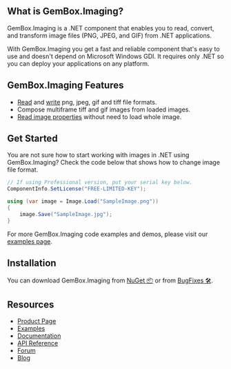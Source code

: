 ## What is GemBox.Imaging?

GemBox.Imaging is a .NET component that enables you to read, convert, and transform image files (PNG, JPEG, and GIF) from .NET applications.

With GemBox.Imaging you get a fast and reliable component that's easy to use and doesn't depend on Microsoft Windows GDI. It requires only .NET so you can deploy your applications on any platform.

## GemBox.Imaging Features

- [Read](https://www.gemboxsoftware.com/imaging/examples/c-sharp-vb-net-read-image/201) and [write](https://www.gemboxsoftware.com/imaging/examples/c-sharp-vb-net-write-image/202) png, jpeg, gif and tiff file formats.
- Compose multiframe tiff and gif images from loaded images.
- [Read image properties](https://www.gemboxsoftware.com/imaging/examples/c-sharp-vb-net-read-image/201) without need to load whole image.

## Get Started

You are not sure how to start working with images in .NET using GemBox.Imaging? Check the code below that shows how to change image file format.

```csharp
// If using Professional version, put your serial key below.
ComponentInfo.SetLicense("FREE-LIMITED-KEY");

using (var image = Image.Load("SampleImage.png"))
{
    image.Save("SampleImage.jpg");
}
```

For more GemBox.Imaging code examples and demos, please visit our [examples page](https://www.gemboxsoftware.com/imaging/examples/c-sharp-vb-net-imaging-library/101).

## Installation

You can download GemBox.Imaging from [NuGet 📦](https://www.nuget.org/packages/GemBox.Imaging/) or from [BugFixes 🛠️](https://www.gemboxsoftware.com/imaging/downloads/bugfixes.html).

## Resources

- [Product Page](https://www.gemboxsoftware.com/imaging)
- [Examples](https://www.gemboxsoftware.com/imaging/examples)
- [Documentation](https://www.gemboxsoftware.com/imaging/docs/introduction.html)
- [API Reference](https://www.gemboxsoftware.com/imaging/docs/GemBox.Imaging.html)
- [Forum](https://forum.gemboxsoftware.com/c/gembox-imaging/12)
- [Blog](https://www.gemboxsoftware.com/gembox-imaging)
